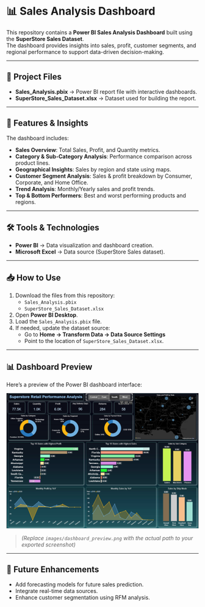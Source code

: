 # 📊 Sales Analysis Dashboard

This repository contains a **Power BI Sales Analysis Dashboard** built using the **SuperStore Sales Dataset**.  
The dashboard provides insights into sales, profit, customer segments, and regional performance to support data-driven decision-making.

---

## 📂 Project Files
- **Sales_Analysis.pbix** → Power BI report file with interactive dashboards.  
- **SuperStore_Sales_Dataset.xlsx** → Dataset used for building the report.

---

## 🚀 Features & Insights
The dashboard includes:
- **Sales Overview**: Total Sales, Profit, and Quantity metrics.  
- **Category & Sub-Category Analysis**: Performance comparison across product lines.  
- **Geographical Insights**: Sales by region and state using maps.  
- **Customer Segment Analysis**: Sales & profit breakdown by Consumer, Corporate, and Home Office.  
- **Trend Analysis**: Monthly/Yearly sales and profit trends.  
- **Top & Bottom Performers**: Best and worst performing products and regions.

---

## 🛠️ Tools & Technologies
- **Power BI** → Data visualization and dashboard creation.  
- **Microsoft Excel** → Data source (SuperStore Sales dataset).  

---

## 📥 How to Use
1. Download the files from this repository:
   - `Sales_Analysis.pbix`
   - `SuperStore_Sales_Dataset.xlsx`
2. Open **Power BI Desktop**.  
3. Load the `Sales_Analysis.pbix` file.  
4. If needed, update the dataset source:
   - Go to **Home → Transform Data → Data Source Settings**  
   - Point to the location of `SuperStore_Sales_Dataset.xlsx`.

---

## 📊 Dashboard Preview
Here’s a preview of the Power BI dashboard interface:

![Dashboard Preview](Interface.png)

> *(Replace `images/dashboard_preview.png` with the actual path to your exported screenshot)*  

---

## 📌 Future Enhancements
- Add forecasting models for future sales prediction.  
- Integrate real-time data sources.  
- Enhance customer segmentation using RFM analysis.  
